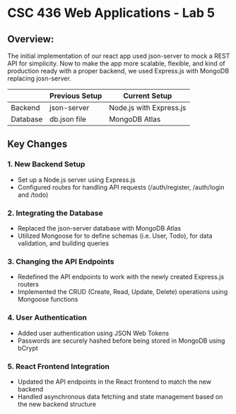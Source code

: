 # CSC 436 Web Applications - Lab 5

## Overview:
The initial implementation of our react app used json-server to mock a REST API for simplicity. Now to make the app more scalable, flexible, and kind of production ready with a proper backend, we used Express.js with MongoDB replacing josn-server.



|               | Previous Setup | Current Setup |
|---------------|----------------|---------------|
| Backend       |json-server     | Node.js with Express.js |
| Database      | db.json file   | MongoDB Atlas |



## Key Changes

### 1. New Backend Setup
- Set up a Node.js server using Express.js
- Configured routes for handling API requests (/auth/register, /auth/login and /todo)

### 2. Integrating the Database
- Replaced the json-server database with MongoDB Atlas
- Utilized Mongoose for to define schemas (i.e. User, Todo), for data validation, and building queries

### 3. Changing the API Endpoints
- Redefined the API endpoints to work with the newly created Express.js routers
- Implemented the CRUD (Create, Read, Update, Delete) operations using Mongoose functions

### 4. User Authentication
- Added user authentication using JSON Web Tokens
- Passwords are securely hashed before being stored in MongoDB using bCrypt

### 5. React Frontend Integration
- Updated the API endpoints in the React frontend to match the new backend
- Handled asynchronous data fetching and state management based on the new backend structure